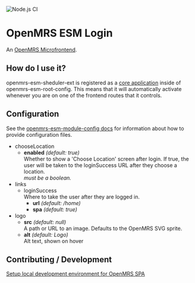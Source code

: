 ![Node.js CI](https://github.com/openmrs/openmrs-esm-sheduler-ext/workflows/Node.js%20CI/badge.svg)

# OpenMRS ESM Login

An [OpenMRS Microfrontend](https://wiki.openmrs.org/display/projects/Frontend+-+SPA+and+Microfrontends).

## How do I use it?

openmrs-esm-sheduler-ext is registered as a
[core application](https://github.com/openmrs/openmrs-esm-root-config/blob/master/src/single-spa-applications/core-applications.js)
inside of openmrs-esm-root-config. This means that it will automatically activate 
whenever you are on one of the frontend routes that it controls.

## Configuration
<!-- GENERATED BY OPENMRS CONFIG CLI -->
See the [openmrs-esm-module-config docs](https://wiki.openmrs.org/display/projects/openmrs-esm-module-config)
for information about how to provide configuration files.

- chooseLocation
  - **enabled** *(default: true)*\
    Whether to show a 'Choose Location' screen after login. If true, the user will be taken to the loginSuccess URL after they choose a location.\
    *must be a boolean.*
- links
  - loginSuccess\
    Where to take the user after they are logged in.
    - **url** *(default: /home)*
    - **spa** *(default: true)*
- logo
  - **src** *(default: null)*\
    A path or URL to an image. Defaults to the OpenMRS SVG sprite.
  - **alt** *(default: Logo)*\
    Alt text, shown on hover
<!-- END OF GENERATED -->

## Contributing / Development

[Setup local development environment for OpenMRS SPA](https://wiki.openmrs.org/display/projects/Setup+local+development+environment+for+OpenMRS+SPA)
